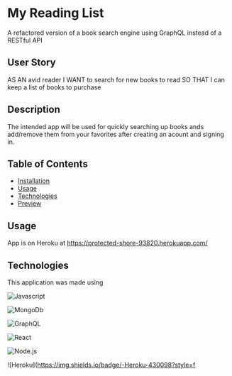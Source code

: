 # My Reading List
A refactored version of a book search engine using GraphQL instead of a RESTful API

## User Story
AS AN avid reader
I WANT to search for new books to read
SO THAT I can keep a list of books to purchase
## Description
The intended app will be used for quickly searching up books ands add/remove them from your favorites after creating an acount and signing in.

## Table of Contents
* [Installation](#Installation)
* [Usage](#Usage)
* [Technologies](#Technologies)
* [Preview](#Preview)

## Usage
App is on Heroku at https://protected-shore-93820.herokuapp.com/


## Technologies
This application was made using

![Javascript](https://img.shields.io/badge/-JavaScript-f7df1e?style=for-the-badge&logo=javascript&logoColor=black)

![MongoDb](https://img.shields.io/badge/-MongoDB-47A248?style=for-the-badge&logo=mongodb&logoColor=white)

![GraphQL](https://img.shields.io/badge/-GraphQL-E10098?style=for-the-badge&logo=graphql&logoColor=white)

![React](https://img.shields.io/badge/-React-61DAFB?style=for-the-badge&logo=react&logoColor=black)

![Node.js](https://img.shields.io/badge/-Node.js-339933?style=for-the-badge&logo=node.js&logoColor=white)

![Heroku](https://img.shields.io/badge/-Heroku-430098?style=f